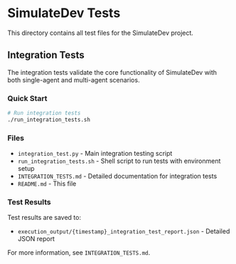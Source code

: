 # SimulateDev Tests

This directory contains all test files for the SimulateDev project.

## Integration Tests

The integration tests validate the core functionality of SimulateDev with both single-agent and multi-agent scenarios.

### Quick Start

```bash
# Run integration tests
./run_integration_tests.sh
```

### Files

- `integration_test.py` - Main integration testing script
- `run_integration_tests.sh` - Shell script to run tests with environment setup
- `INTEGRATION_TESTS.md` - Detailed documentation for integration tests
- `README.md` - This file

### Test Results

Test results are saved to:
- `execution_output/{timestamp}_integration_test_report.json` - Detailed JSON report

For more information, see `INTEGRATION_TESTS.md`. 